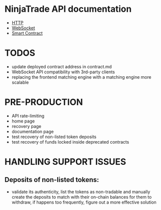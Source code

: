 # NinjaTrade API documentation

* [HTTP](http.md)
* [WebSocket](ws.md)
* [Smart Contract](contract.md)

# TODOS

* update deployed contract address in contract.md
* WebSocket API compatibility with 3rd-party clients
* replacing the frontend matching engine with a matching engine more scalable

# PRE-PRODUCTION

* API rate-limiting
* home page
* recovery page
* documentation page
* test recovery of non-listed token deposits
* test recovery of funds locked inside deprecated contracts

# HANDLING SUPPORT ISSUES

## Deposits of non-listed tokens:

* validate its authenticity, list the tokens as non-tradable and manually create the deposits to match with their on-chain balances for them to withdraw, if happens too frequently, figure out a more effective solution